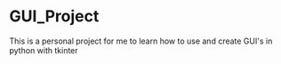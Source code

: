 # GUI_Project
This is a personal project for me to learn how to use and create GUI's in python with tkinter
